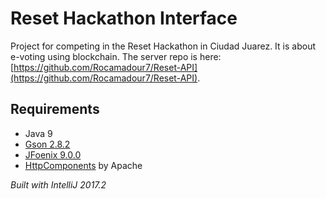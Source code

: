 # Reset Hackathon Interface

Project for competing in the Reset Hackathon in Ciudad Juarez. It is about e-voting using blockchain. The server repo is here: [https://github.com/Rocamadour7/Reset-API](https://github.com/Rocamadour7/Reset-API).

## Requirements
* Java 9
* [Gson 2.8.2](https://github.com/google/gson)
* [JFoenix 9.0.0](https://github.com/jfoenixadmin/JFoenix)
* [HttpComponents](https://hc.apache.org/downloads.cgi) by Apache

*Built with IntelliJ 2017.2*